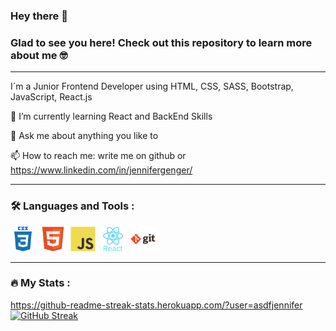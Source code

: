 ### Hey there 👋
### Glad to see you here! Check out this repository to learn more about me 🤓
---

I´m a Junior Frontend Developer using HTML, CSS, SASS, Bootstrap, JavaScript, React.js

🌱 I’m currently learning React and BackEnd Skills

💬 Ask me about anything you like to

📫 How to reach me: write me on github or https://www.linkedin.com/in/jennifergenger/

---

### :hammer_and_wrench: Languages and Tools :

<div>
  <img src="https://github.com/devicons/devicon/blob/master/icons/css3/css3-plain-wordmark.svg"  title="CSS3" alt="CSS" width="40" height="40"/>&nbsp;
  <img src="https://github.com/devicons/devicon/blob/master/icons/html5/html5-original.svg" title="HTML5" alt="HTML" width="40" height="40"/>&nbsp;
  <img src="https://github.com/devicons/devicon/blob/master/icons/javascript/javascript-original.svg" title="JavaScript" alt="JavaScript" width="40" height="40"/>&nbsp;
    <img src="https://github.com/devicons/devicon/blob/master/icons/react/react-original-wordmark.svg" title="React" alt="React" width="40" height="40"/>&nbsp;
  <img src="https://github.com/devicons/devicon/blob/master/icons/git/git-original-wordmark.svg" title="Git" **alt="Git" width="40" height="40"/>
</div>

---

### :fire: My Stats :

https://github-readme-streak-stats.herokuapp.com/?user=asdfjennifer
[![GitHub Streak](http://github-readme-streak-stats.herokuapp.com?user=asdfjennifer&theme=dark&background=000000)](https://git.io/streak-stats)
